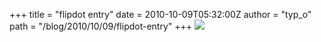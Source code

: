 +++
title = "flipdot entry"
date = 2010-10-09T05:32:00Z
author = "typ_o"
path = "/blog/2010/10/09/flipdot-entry"
+++
![](https://flipdot.org/blog/uploads/eingang.jpg)
